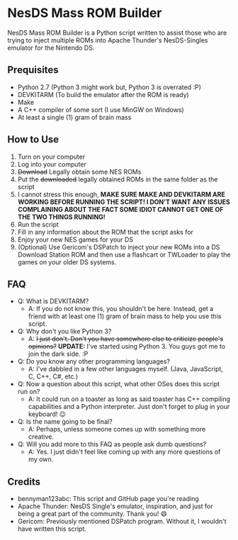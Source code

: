 # NesDS Mass ROM Builder
NesDS Mass ROM Builder is a Python script written
to assist those who are trying to inject multiple
ROMs into Apache Thunder's NesDS-Singles emulator
for the Nintendo DS.

## Prequisites
* Python 2.7 (Python 3 might work but, Python 3 is overrated :P)
* DEVKITARM (To build the emulator after the ROM is ready)
* Make
* A C++ compiler of some sort (I use MinGW on Windows)
* At least a single (1) gram of brain mass

## How to Use
1. Turn on your computer
2. Log into your computer
3. ~~Download~~ Legally obtain some NES ROMs
4. Put the ~~downloaded~~ legally obtained ROMs in the same folder as the script
5. I cannot stress this enough, **MAKE SURE MAKE AND DEVKITARM ARE WORKING BEFORE RUNNING THE SCRIPT! I DON'T WANT ANY ISSUES COMPLAINING ABOUT THE FACT SOME IDIOT CANNOT GET ONE OF THE TWO THINGS RUNNING!**
6. Run the script
7. Fill in any information about the ROM that the script asks for
8. Enjoy your new NES games for your DS
9. (Optional) Use Gericom's DSPatch to inject your new ROMs into a DS Download Station ROM and then use a flashcart or TWLoader to play the games on your older DS systems.

## FAQ
* Q: What is DEVKITARM?
  * A: If you do not know this, you shouldn't be here. Instead, get a friend with at least one (1) gram of brain mass to help you use this script.
* Q: Why don't you like Python 3?
  * A: ~~I just don't. Don't you have somewhere else to criticize people's opinions?~~
       **UPDATE:** I've started using Python 3. You guys got me to join the dark side. :P
* Q: Do you know any other programming languages?
  * A: I've dabbled in a few other languages myself. (Java, JavaScript, C, C++, C#, etc.)
* Q: Now a question about this script, what other OSes does this script run on?
  * A: It could run on a toaster as long as said toaster has C++ compiling capabilities and a Python interpreter. Just don't forget to plug in your keyboard! :wink:
* Q: Is the name going to be final?
  * A: Perhaps, unless someone comes up with something more creative.
* Q: Will you add more to this FAQ as people ask dumb questions?
  * A: Yes. I just didn't feel like coming up with any more questions of my own.
  
## Credits
* bennyman123abc: This script and GitHub page you're reading
* Apache Thunder: NesDS Single's emulator, inspiration, and just for being a great part of the community. Thank you! :smile:
* Gericom: Previously mentioned DSPatch program. Without it, I wouldn't have written this script.
